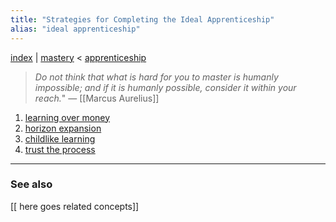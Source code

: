 ```yaml
---
title: "Strategies for Completing the Ideal Apprenticeship"
alias: "ideal apprenticeship"
---
```


[index](/.md) | [mastery](books/Mastery.md) < [apprenticeship](apprenticeship.md)


> *Do not think that what is hard for you to master is humanly impossible; and if it is humanly possible, consider it within your reach.*" — [[Marcus Aurelius]]

1. [learning over money](learning-over-money.md)
2. [horizon expansion](horizon-expansion.md)
3. [childlike learning](childlike-learning.md)
4. [trust the process](trust-the-process.md)

-------------
### See also
[[ here goes related concepts]]

